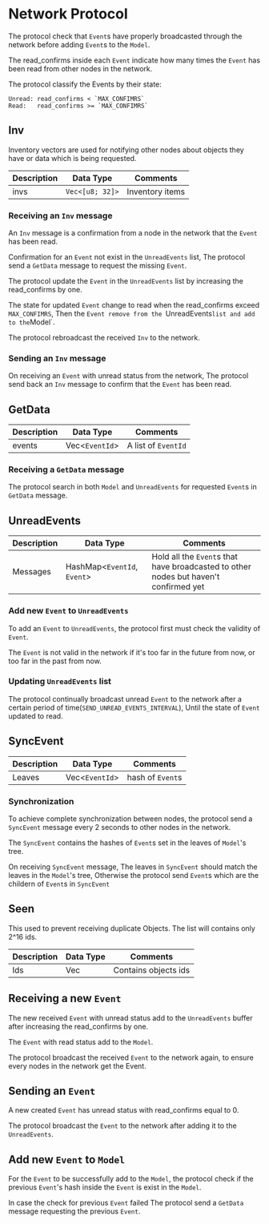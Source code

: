# Network Protocol

The protocol check that `Event`s have properly broadcasted through the
network before adding `Event`s to the `Model`. 

The read_confirms inside each `Event` indicate how many times the `Event` has 
been read from other nodes in the network.

The protocol classify the Events by their state:

	Unread: read_confirms < `MAX_CONFIMRS` 
	Read: 	read_confirms >= `MAX_CONFIMRS` 

## Inv

Inventory vectors are used for notifying other nodes about objects they have or data which is being requested.

| Description   | Data Type      	   | Comments           		|
|-------------- | -------------------- | -------------------------- |
| invs	  	  	| `Vec<[u8; 32]>`      | Inventory items    		|

### Receiving an `Inv` message

An `Inv` message is a confirmation from a node in the network that the `Event`
has been read.

Confirmation for an `Event` not exist in the `UnreadEvents` list, 
The protocol send a `GetData` message to request the missing `Event`.

The protocol update the `Event` in the `UnreadEvents` list by increasing the
read_confirms by one.

The state for updated `Event` change to read when the read_confirms exceed
`MAX_CONFIMRS`, Then the `Event remove from the `UnreadEvents` list and add to the `Model`. 

The protocol rebroadcast the received `Inv` to the network.

### Sending an `Inv` message

On receiving an `Event` with unread status from the network, The protocol send back 
an `Inv` message to confirm that the `Event` has been read.

## GetData

| Description   | Data Type      	   | Comments              		|
|-------------- | -------------------- | -------------------------- |
| events	  	| Vec<`EventId`> 	   | A list of `EventId`   		|

### Receiving a `GetData` message

The protocol search in both `Model` and `UnreadEvents` for requested `Event`s
in `GetData` message.


## UnreadEvents

| Description | Data Type                   | Comments                                                                             |
|-------------|---------------------------- | -------------------------------------------------------------------------------------|
| Messages    | HashMap<`EventId`, `Event`> | Hold all the `Event`s that have broadcasted to other nodes but haven't confirmed yet |

### Add new `Event` to `UnreadEvents` 

To add an `Event` to `UnreadEvents`, the protocol first must check the validity of
`Event`. 

The `Event` is not valid in the network if it's too far in the future from now,
or too far in the past from now.

### Updating `UnreadEvents` list

The protocol continually broadcast unread `Event` to the network 
after a certain period of time(`SEND_UNREAD_EVENTS_INTERVAL`), 
Until the state of `Event` updated to read.

## SyncEvent 

| Description | Data Type    	| Comments					 	|
|-------------|---------------- |------------------------------ |
| Leaves	  | Vec<`EventId`> 	| hash of `Event`s   			|

### Synchronization

To achieve complete synchronization between nodes, the protocol send a
`SyncEvent` message every 2 seconds to other nodes in the network.

The `SyncEvent` contains the hashes of `Event`s set in the leaves of `Model`'s tree.

On receiving `SyncEvent` message, The leaves in `SyncEvent` should match the 
leaves in the `Model`'s tree, Otherwise the protocol send `Event`s which are the childern of
`Event`s in `SyncEvent` 

## Seen<ObjectId>

This used to prevent receiving duplicate Objects.
The list will contains only 2^16 ids.

| Description | Data Type      | Comments			  		   |
|-------------|--------------- |------------------------------ |
| Ids		  | Vec<ObjectId>  | Contains objects ids    	   |


## Receiving a new `Event`

The new received `Event` with unread status add to the `UnreadEvents` buffer after
increasing the read_confirms by one. 

The `Event` with read status add to the `Model`.

The protocol broadcast the received `Event` to the network again, to ensure every nodes
in the network get the Event.

## Sending an `Event`

A new created `Event` has unread status with read_confirms equal to 0.

The protocol broadcast the `Event` to the network after adding it to the
`UnreadEvents`.

## Add new `Event` to `Model` 

For the `Event` to be successfully add to the `Model`, the protocol check if
the previous `Event`'s hash inside the `Event` is exist in the `Model`.

In case the check for previous `Event` failed The protocol 
send a `GetData` message requesting the previous `Event`.
